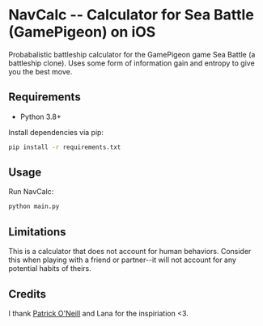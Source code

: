 # NavCalc -- Calculator for Sea Battle (GamePigeon) on iOS 
Probabalistic battleship calculator for the GamePigeon game Sea Battle (a
battleship clone). Uses some form of information gain and entropy to give 
you the best move.

## Requirements

- Python 3.8+

Install dependencies via pip:

```sh
pip install -r requirements.txt
```

## Usage

Run NavCalc:

```sh
python main.py
```

## Limitations
This is a calculator that does not account for human behaviors. Consider this
when playing with a friend or partner--it will not account for any potential habits of
theirs.

## Credits
I thank [Patrick O'Neill](https://github.com/Carbocarde/battleship.git) and Lana for 
the inspiriation <3. 
